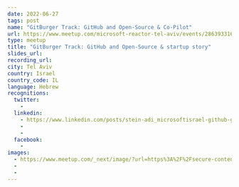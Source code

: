 ```yaml
---
date: 2022-06-27
tags: post
name: "GitBurger Track: GitHub and Open-Source & Co-Pilot"
url: https://www.meetup.com/microsoft-reactor-tel-aviv/events/286393316/
type: meetup
title: "GitBurger Track: GitHub and Open-Source & startup story"
slides_url:
recording_url:
city: Tel Aviv
country: Israel
country_code: IL
language: Hebrew
recognitions:
  twitter:
    - 
  linkedin:
    - https://www.linkedin.com/posts/stein-adi_microsoftisrael-github-gitburger-activity-6944588248308441088-UVql?utm_source=linkedin_share&utm_medium=member_desktop_web
    - 
    - 
  facebook:
    - 
images:
  - https://www.meetup.com/_next/image/?url=https%3A%2F%2Fsecure-content.meetupstatic.com%2Fimages%2Fclassic-events%2F504780954%2F676x380.webp&w=3840&q=75
  - 
  - 
---
```

